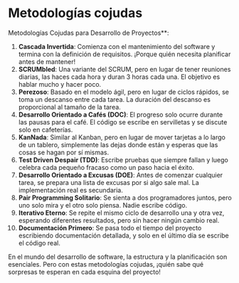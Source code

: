 # Metodologías cojudas

Metodologías Cojudas para Desarrollo de Proyectos**:

1. **Cascada Invertida**: Comienza con el mantenimiento del software y termina con la definición de requisitos. ¡Porque quién necesita planificar antes de mantener!
1. **SCRUMbled**: Una variante del SCRUM, pero en lugar de tener reuniones diarias, las haces cada hora y duran 3 horas cada una. El objetivo es hablar mucho y hacer poco.
1. **Perezoso**: Basado en el modelo ágil, pero en lugar de ciclos rápidos, se toma un descanso entre cada tarea. La duración del descanso es proporcional al tamaño de la tarea.
1. **Desarrollo Orientado a Cafés (DOC)**: El progreso solo ocurre durante las pausas para el café. El código se escribe en servilletas y se discute solo en cafeterías.
1. **KanNada**: Similar al Kanban, pero en lugar de mover tarjetas a lo largo de un tablero, simplemente las dejas donde están y esperas que las cosas se hagan por sí mismas.
1. **Test Driven Despair (TDD)**: Escribe pruebas que siempre fallan y luego celebra cada pequeño fracaso como un paso hacia el éxito.
1. **Desarrollo Orientado a Excusas (DOE)**: Antes de comenzar cualquier tarea, se prepara una lista de excusas por si algo sale mal. La implementación real es secundaria.
1. **Pair Programming Solitario**: Se sienta a dos programadores juntos, pero uno solo mira y el otro solo piensa. Nadie escribe código.
1. **Iterativo Eterno**: Se repite el mismo ciclo de desarrollo una y otra vez, esperando diferentes resultados, pero sin hacer ningún cambio real.
1. **Documentación Primero**: Se pasa todo el tiempo del proyecto escribiendo documentación detallada, y solo en el último día se escribe el código real.

En el mundo del desarrollo de software, la estructura y la planificación son esenciales. Pero con estas metodologías cojudas, ¡quién sabe qué sorpresas te esperan en cada esquina del proyecto!